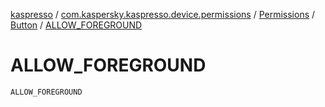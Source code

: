 [kaspresso](../../../index.md) / [com.kaspersky.kaspresso.device.permissions](../../index.md) / [Permissions](../index.md) / [Button](index.md) / [ALLOW_FOREGROUND](./-a-l-l-o-w_-f-o-r-e-g-r-o-u-n-d.md)

# ALLOW_FOREGROUND

`ALLOW_FOREGROUND`